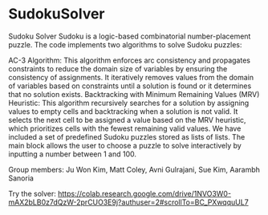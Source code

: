 # SudokuSolver

Sudoku Solver Sudoku is a logic-based combinatorial number-placement puzzle. The code implements two algorithms to solve Sudoku puzzles:

AC-3 Algorithm: This algorithm enforces arc consistency and propagates constraints to reduce the domain size of variables by ensuring the consistency of assignments. It iteratively removes values from the domain of variables based on constraints until a solution is found or it determines that no solution exists. Backtracking with Minimum Remaining Values (MRV) Heuristic: This algorithm recursively searches for a solution by assigning values to empty cells and backtracking when a solution is not valid. It selects the next cell to be assigned a value based on the MRV heuristic, which prioritizes cells with the fewest remaining valid values. We have included a set of predefined Sudoku puzzles stored as lists of lists. The main block allows the user to choose a puzzle to solve interactively by inputting a number between 1 and 100.

Group members: Ju Won Kim, Matt Coley, Avni Gulrajani, Sue Kim, Aarambh Sanoria 


Try the solver: 
https://colab.research.google.com/drive/1NVO3W0-mAX2bLB0z7dQzW-2prCUO3E9j?authuser=2#scrollTo=BC_PXwqquUL7
